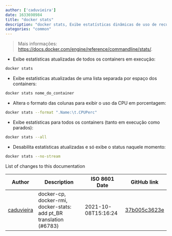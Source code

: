 ```yaml
---
author: ['caduvieira']
date: 1633698984
title: "docker stats"
description: "docker stats, Exibe estatísticas dinâmicas de uso de recursos dos containers."
categories: "common"
---
```

> Mais informações: <https://docs.docker.com/engine/reference/commandline/stats/>.

- Exibe estatísticas atualizadas de todos os containers em execução:

```bash
docker stats
```

- Exibe estatísticas atualizadas de uma lista separada por espaço dos containers:

```bash
docker stats nome_do_container
```

- Altera o formato das colunas para exibir o uso da CPU em porcentagem:

```bash
docker stats --format ".Name:\t.CPUPerc"
```

- Exibe estatísticas para todos os containers (tanto em execução como parados):

```bash
docker stats --all
```

- Desabilita estatísticas atualizadas e só exibe o status naquele momento:

```bash
docker stats --no-stream
```
List of changes to this documentation


Author | Description | ISO 8601 Date | GitHub link
------|-----|-----|-----
[caduvieira](mailto:3831408+caduvieira@users.noreply.github.com) | docker-cp, docker-rmi, docker-stats: add pt_BR translation (#6783) | 2021-10-08T15:16:24 | [37b005c3623e](https://github.com/tldr-pages/tldr/commit/37b005c3623ec0332bbc69dd41a251087f98d55c)

